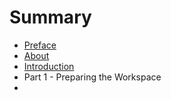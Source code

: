 # Summary

* [Preface](readme.md)
* [About](about.md)
* [Introduction](introduction.md)
* Part 1 - Preparing the Workspace
* 


